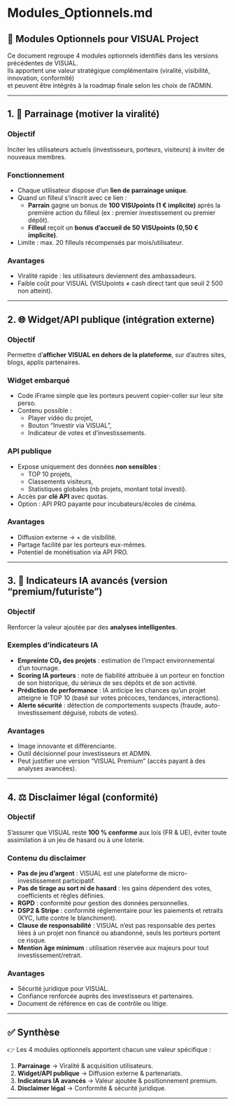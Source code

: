 # Modules_Optionnels.md

## 📌 Modules Optionnels pour VISUAL Project

Ce document regroupe 4 modules optionnels identifiés dans les versions précédentes de VISUAL.  
Ils apportent une valeur stratégique complémentaire (viralité, visibilité, innovation, conformité)  
et peuvent être intégrés à la roadmap finale selon les choix de l’ADMIN.

---

## 1. 🎁 Parrainage (motiver la viralité)

### Objectif
Inciter les utilisateurs actuels (investisseurs, porteurs, visiteurs) à inviter de nouveaux membres.

### Fonctionnement
- Chaque utilisateur dispose d’un **lien de parrainage unique**.  
- Quand un filleul s’inscrit avec ce lien :  
  - **Parrain** gagne un bonus de **100 VISUpoints (1 € implicite)** après la première action du filleul (ex : premier investissement ou premier dépôt).  
  - **Filleul** reçoit un **bonus d’accueil de 50 VISUpoints (0,50 € implicite)**.  
- Limite : max. 20 filleuls récompensés par mois/utilisateur.  

### Avantages
- Viralité rapide : les utilisateurs deviennent des ambassadeurs.  
- Faible coût pour VISUAL (VISUpoints ≠ cash direct tant que seuil 2 500 non atteint).  

---

## 2. 🌐 Widget/API publique (intégration externe)

### Objectif
Permettre d’**afficher VISUAL en dehors de la plateforme**, sur d’autres sites, blogs, applis partenaires.

### Widget embarqué
- Code iFrame simple que les porteurs peuvent copier-coller sur leur site perso.  
- Contenu possible :  
  - Player vidéo du projet,  
  - Bouton “Investir via VISUAL”,  
  - Indicateur de votes et d’investissements.  

### API publique
- Expose uniquement des données **non sensibles** :  
  - TOP 10 projets,  
  - Classements visiteurs,  
  - Statistiques globales (nb projets, montant total investi).  
- Accès par **clé API** avec quotas.  
- Option : API PRO payante pour incubateurs/écoles de cinéma.  

### Avantages
- Diffusion externe → + de visibilité.  
- Partage facilité par les porteurs eux-mêmes.  
- Potentiel de monétisation via API PRO.  

---

## 3. 🤖 Indicateurs IA avancés (version “premium/futuriste”)

### Objectif
Renforcer la valeur ajoutée par des **analyses intelligentes**.

### Exemples d’indicateurs IA
- **Empreinte CO₂ des projets** : estimation de l’impact environnemental d’un tournage.  
- **Scoring IA porteurs** : note de fiabilité attribuée à un porteur en fonction de son historique, du sérieux de ses dépôts et de son activité.  
- **Prédiction de performance** : IA anticipe les chances qu’un projet atteigne le TOP 10 (basé sur votes précoces, tendances, interactions).  
- **Alerte sécurité** : détection de comportements suspects (fraude, auto-investissement déguisé, robots de votes).  

### Avantages
- Image innovante et différenciante.  
- Outil décisionnel pour investisseurs et ADMIN.  
- Peut justifier une version “VISUAL Premium” (accès payant à des analyses avancées).  

---

## 4. ⚖️ Disclaimer légal (conformité)

### Objectif
S’assurer que VISUAL reste **100 % conforme** aux lois (FR & UE), éviter toute assimilation à un jeu de hasard ou à une loterie.

### Contenu du disclaimer
- **Pas de jeu d’argent** : VISUAL est une plateforme de micro-investissement participatif.  
- **Pas de tirage au sort ni de hasard** : les gains dépendent des votes, coefficients et règles définies.  
- **RGPD** : conformité pour gestion des données personnelles.  
- **DSP2 & Stripe** : conformité réglementaire pour les paiements et retraits (KYC, lutte contre le blanchiment).  
- **Clause de responsabilité** : VISUAL n’est pas responsable des pertes liées à un projet non financé ou abandonné, seuls les porteurs portent ce risque.  
- **Mention âge minimum** : utilisation réservée aux majeurs pour tout investissement/retrait.  

### Avantages
- Sécurité juridique pour VISUAL.  
- Confiance renforcée auprès des investisseurs et partenaires.  
- Document de référence en cas de contrôle ou litige.  

---

## ✅ Synthèse

👉 Les 4 modules optionnels apportent chacun une valeur spécifique :  
1. **Parrainage** → Viralité & acquisition utilisateurs.  
2. **Widget/API publique** → Diffusion externe & partenariats.  
3. **Indicateurs IA avancés** → Valeur ajoutée & positionnement premium.  
4. **Disclaimer légal** → Conformité & sécurité juridique.  

---
